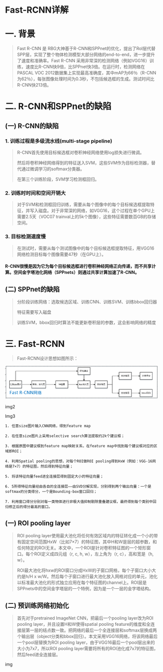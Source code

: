 Fast-RCNN详解
=============

# 一. 背景

> Fast R-CNN 是 RBG大神基于R-CNN和SPPnet的优化，提出了RoI层代替SPP层，实现了整个物体检测模型大部分网络的end-to-end，进一步提升了速度和准确率。Fast R-CNN 采用非常深的检测网络（例如VGG16）训练，速度比R-CNN快9倍，比SPPnet快3倍。在运行时，检测网络在PASCAL VOC 2012数据集上实现最高准确度，其中mAP为66％（R-CNN为62％），每张图像处理时间为0.3秒，不包括候选框的生成。测试时间比R-CNN快213倍。

# 二. R-CNN和SPPnet的缺陷

## (一) R-CNN的缺陷

### 1. 训练过程是多级流水线(multi-stage pipeline)

> R-CNN首先使用目标候选框对卷积神经网络使用log损失进行微调。
>
> 然后将卷积神经网络得到的特征送入SVM，这些SVM作为目标检测器，替代通过微调学习的softmax分类器。
>
> 在第三个训练阶段，SVM学习检测框回归。

### 2. 训练时时间和空间开销大


> 对于SVM和检测框回归训练，需要从每个图像中的每个目标候选框提取特征，并写入磁盘。对于非常深的网络，如VGG16，这个过程在单个GPU上需要2.5天（VOC07 trainval上的5k个图像），这些特征需要数百GB的存储空间。

### 3. 目标检测速度慢

> 在测试时，需要从每个测试图像中的每个目标候选框提取特征，用VGG16网络检测目标每个图像需要47秒（在GPU上）。
>

#### R-CNN很慢是因为它为每个目标候选框进行卷积神经网络正向传递，而不共享计算。空间金字塔池化网络（SPPnets）则通过共享计算加速了R-CNN。

## (二) SPPnet的缺陷

> 分阶段训练网络：选取候选区域、训练CNN、训练SVM、训练bbox回归器
>
> 特征需要写入磁盘
>
> 训练SVM，bbox回归时算法不能更新卷积层的参数，这会影响网络的精度

# 三. Fast-RCNN

> Fast-RCNN设计思想如图所示：

![image](https://github.com/ShaoQiBNU/Fast_RCNN/blob/master/images/1)

img2

Img3

```
1. 任意size图片输入CNN网络，得到feature map

2. 在任意size图片上采用selective search算法提取约2k个建议框；

3. 根据原图中建议框到feature map映射关系，在feature map中找到每个建议框对应的区域即ROI；

4. 利用Spatial pooling的思想，对每个ROI做ROI pooling得到HxW（例如：VGG-16网络是7×7）的特征图，然后得到特征向量；

5. 将该特征向量feed进全连接层得到固定大小的特征向量；

6. 5所得特征向量经由各自的全连接层——由SVD分解实现，分别得到两个输出向量：一个是softmax的分类得分，一个是Bounding-box窗口回归；

7. 利用窗口得分分别对每一类物体进行非极大值抑制剔除重叠建议框，最终得到每个类别中回归修正后的得分最高的窗口。
```

## (一) ROI pooling layer

> ROI pooling layer使用最大池化将任何有效区域内的特征转化成一个小的带有固定空间范围HxW（比如7×7）的特征图，其中H和W是层的超参数，和任何特定的ROI无关。本文中，一个ROI是针对卷积特征图的一个矩形窗口。每个ROI定义成四元组（r, c, h, w），左上角为（r, c），高和宽是（h, w）。
>
> ROI最大池化将hxw的ROI窗口分成HxW的子窗口网格，每个子窗口大小大约是h/H x w/W。然后每个子窗口进行最大池化放入网格对应的单元，池化以标准最大池化的形式独立应用在每个特征图的channel上。ROI层是SPPnets中的空间金字塔层的一个特例，因为是一个一层的金字塔结构。

## (二) 预训练网络初始化

>  首先对于pretrained ImageNet CNN，把最后一个pooling layer改为ROI pooling layer，并且设置H和W使得spatial pooling feature的维度和全连接层第一层的结点数一致。把网络的最后一个全连接层和softmax层换成两个输出层（object分类和bbox回归）。本文采用VGG16网络，将该网络最后一个pool层替换为ROI pooling layer，由于VGG16最后一个pool层出来的大小为7x7，所以ROI pooling layer需要将所有的ROI池化成7x7的特征图，然后feed进全连接层。

img

